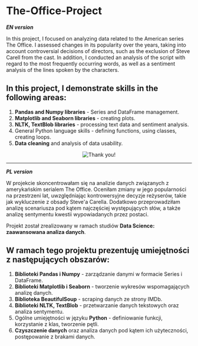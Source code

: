 # The-Office-Project
***EN version***

In this project, I focused on analyzing data related to the American series The Office. I assessed changes in its popularity over the years, taking into account controversial decisions of directors, such as the exclusion of Steve Carell from the cast. In addition, I conducted an analysis of the script with regard to the most frequently occurring words, as well as a sentiment analysis of the lines spoken by the characters.

## In this project, I demonstrate skills in the following areas:
1. **Pandas and Numpy libraries** - Series and DataFrame management.
2. **Matplotlib and Seaborn libraries** - creating plots.
3. **NLTK, TextBlob libraries** - processing text data and sentiment analysis.
4. General Python language skills - defining functions, using classes, creating loops.
5. **Data cleaning** and analysis of data usability.


<center>
  
![Thank you!](https://media.giphy.com/media/v1.Y2lkPTc5MGI3NjExejZwYjlqZzExaTJrcHB6cmFoc3h5OXBqb212ajVpY3M1c2RhdnFrOCZlcD12MV9pbnRlcm5hbF9naWZfYnlfaWQmY3Q9Zw/HJB9Nq9RMZgZlLssZF/giphy.gif)
  
</center>


___________________________________________________

***PL version***

W projekcie skoncentrowałam się na analizie danych związanych z amerykańskim serialem The Office. 
Oceniłam zmiany w jego popularności na przestrzeni lat, uwzględniając kontrowersyjne decyzje reżyserów, takie jak wykluczenie z obsady Steve'a Carella. 
Dodatkowo przeprowadziłam analizę scenariusza pod kątem najczęściej występujących słów, a także analizę sentymentu kwestii wypowiadanych przez postaci.


Projekt został zrealizowany w ramach studiów **Data Science: zaawansowana analiza danych**. 

## W ramach tego projektu prezentuję umiejętności z następujących obszarów:
1. **Biblioteki Pandas i Numpy** - zarządzanie danymi w formacie Series i DataFrame.
2. **Biblioteki Matplotlib i Seaborn** - tworzenie wykresów wspomagających analizę danych.
3. **Biblioteka BeautifulSoup** - scraping danych ze strony IMDb.
4. **Biblioteki NLTK, TextBlob** - przetwarzanie danych tekstowych oraz analiza sentymentu.
5. Ogólne umiejętności w języku **Python** - definiowanie funkcji, korzystanie z klas, tworzenie pętli.
6. **Czyszczenie danych** oraz analiza danych pod kątem ich użyteczności, postępowanie z brakami danych.




